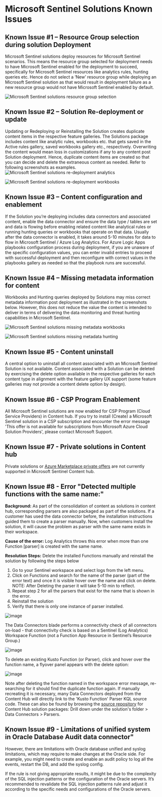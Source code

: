 # Microsoft Sentinel Solutions Known Issues

## Known Issue #1 – Resource Group selection during solution Deployment
Microsoft Sentinel solutions deploy resources for Microsoft Sentinel scenarios. This means the resource group selected for deployment needs to have Microsoft Sentinel enabled for the deployment to succeed, specifically for Microsoft Sentinel resources like analytics rules, hunting queries etc. Hence do not select a ‘New’ resource group while deploying an Microsoft Sentinel solution as that would result in deployment failure as a new resource group would not have Microsoft Sentinel enabled by default. 

![Microsoft Sentinel solutions resource group selection](https://github.com/Azure/Azure-Sentinel/blob/master/Solutions/Images/solutions_resource_group.png)

## Known Issue #2 – Solution Re-deployment or update
Updating or Redeploying or Reinstalling the Solution creates duplicate content items in the respective feature galleries. The Solutions package includes content like analytic rules, workbooks etc. that gets saved in the Active rules gallery, saved workbooks gallery etc., respectively. Overwriting the content would mean loss in customizations if any to any content post Solution deployment. Hence, duplicate content items are created so that you can decide and delete the extraneous content as needed.
Refer to following screenshots as examples.
![Microsoft Sentinel solutions re-deployment analytics](https://github.com/Azure/Azure-Sentinel/blob/master/Solutions/Images/solutions-reinstall-analytics.png)

![Microsoft Sentinel solutions re-deployment workbooks](https://github.com/Azure/Azure-Sentinel/blob/master/Solutions/Images/solutions-reinstall-workbooks.png)

## Known Issue #3 – Content configuration and enablement 
If the Solution you’re deploying includes data connectors and associated content, enable the data connector and ensure the data type / tables are set and data is flowing before enabling related content like analytical rules or running hunting queries or workbooks that operate on that data. Usually after the data connector is enabled, it takes around 5-10 minutes for data to flow in Microsoft Sentinel / Azure Log Analytics.
For Azure Logic Apps playbooks configuration process during deployment, if you are unaware of the specific configuration values, you can enter invalid entries to proceed with successful deployment and then reconfigure with correct values in the playbooks gallery as needed so that the playbook runs are successful. 

## Known Issue #4 – Missing metadata information for content
Workbooks and Hunting queries deployed by Solutions may miss correct metadata information post deployment as illustrated in the screenshots below. However, this does not reduce the value the content is intended to deliver in terms of delivering the data monitoring and threat hunting capabilities in Microsoft Sentinel. 

![Microsoft Sentinel solutions missing metadata workbooks](https://github.com/Azure/Azure-Sentinel/blob/master/Solutions/Images/solutions-missing-metadata-workbooks.png)

![Microsoft Sentinel solutions missing metadata hunting](https://github.com/Azure/Azure-Sentinel/blob/master/Solutions/Images/solutions-missing-metadata-hunting.png)

## Known Issue #5 - Content uninstall
A central option to uninstall all content associated with an Microsoft Sentinel Solution is not available. Content associated with a Solution can be deleted by exercising the delete option available in the respective galleries for each content type in alignment with the feature gallery UX support (some feature galleries may not provide a content delete option by design). 

## Known Issue #6 - CSP Program Enablement
All Microsoft Sentinel solutions are now enabled for CSP Program (Cloud Service Providers) in Content hub. If you try to install (Create) a Microsoft Sentinel solution in a CSP subscription and encounter the error message 'This offer is not available for subscriptions from Microsoft Azure Cloud Solution Providers', please contact Microsoft Support.


## Known Issue #7 - Private solutions in Content hub
Private solutions or [Azure Marketplace private offers](https://docs.microsoft.com/azure/marketplace/private-plans) are not currently supported in Microsoft Sentinel Content hub. 

## Known Issue #8 - Error "Detected multiple functions with the same name:"
**Background:** As part of the consolidation of content as solutions in content hub, corresponding parsers are also packaged as part of the solutions. If a customer has used the data connector before, the installation instructions guided them to create a parser manually. Now, when customers install the solution, it will cause the problem as parser with the same name exists in their workspace. 

**Cause of the error:** Log Analytics throws this error when more than one Function [parser] is created with the same name.

**Resolution Steps:** 
Delete the installed Functions manually and reinstall the solution by following the steps below 
1.	Go to your Sentinel workspace and select logs from the left menu.
2.	Click on Functions and search for the name of the parser (part of the error text) and once it is visible hover over the name and click on delete.
NOTE: After Deleting the parser it will take 5-10 min to reflect.
3.	Repeat step 2 for all the parsers that exist for the name that is shown in the error.
4.	Reinstall the solution
5.	Verify that there is only one instance of parser installed.
   
![image](https://github.com/Azure/Azure-Sentinel/assets/142014775/a921cb67-a124-46f8-b116-9fbfe5a89d0a)

The Data Connectors blade performs a connectivity check of all connectors on-load - that connectivity check is based on a Sentinel (Log Analytics) Workspace Function (not a Function App Resource in Sentinel’s Resource Group.)

![image](https://github.com/Azure/Azure-Sentinel/assets/142014775/34f5bc92-6ad1-4f96-8d99-e19eea512172)

To delete an existing Kusto Function (or Parser), click and hover over the function name, a flyover panel appears with the delete option:

![image](https://github.com/Azure/Azure-Sentinel/assets/142014775/5c46754d-964f-4edd-8010-c38fd4b51589)

Note after deleting the function named in the workspace error message, re-searching for it should find the duplicate function again. If manually recreating it is necessary, many Data Connectors deployed from the Content Hub will directly link to the 'Kusto Function' Parser KQL source code. These can also be found by browsing the [source repository](https://github.com/Azure/Azure-Sentinel/tree/master/Solutions) for Content Hub solution packages:  Drill down under the solution's folder > Data Connectors > Parsers. 

## Known Issue #9 - Limitations of unified system in Oracle Database Audit data connector"
However, there are limitations with Oracle database unified and syslog limitations, which may require to make changes at the Oracle side. For example, you might need to create and enable an audit policy to log all the events, restart the DB, and add the syslog config.

If the rule is not giving appropriate results, it might be due to the complexity of the SQL injection patterns or the configuration of the Oracle servers. It’s recommended to revalidate the SQL injection patterns rule and adjust it according to the specific needs and configurations of the Oracle servers.

